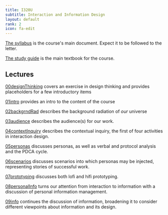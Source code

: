```yaml
---
title: I320U
subtitle: Interaction and Information Design
layout: default
rank: 2
icon: fa-edit
---
```



[The syllabus](/infointeractdsgn/syllabus.pdf) is the course's main document. Expect it to be followed to the letter.

[The study guide](/infointeractdsgn/studyGuide.pdf) is the main textbook for the course.

## Lectures

[00designThinking](/infointeractdsgn/00designThinking/index.html) covers an exercise in design thinking and provides placeholders for a few introductory items

[01intro](/infointeractdsgn/01intro/index.html) provides an intro to the content of the course

[02backgrndRad](/infointeractdsgn/02backgrndRad/index.html) describes the background radiation of *our* universe

[03audience](/infointeractdsgn/03audience/index.html) describes the audience(s) for our work.

[04contextInquiry](/infointeractdsgn/04contextInquiry/index.html) describes the contextual inquiry, the first of four activities in interaction design.

[05personas](/infointeractdsgn/05personas/index.html) discusses personas, as well as verbal and protocol analysis and the PDCA cycle.

[06scenarios](/infointeractdsgn/06scenarios/index.html) discusses scenarios into which personas may be injected, representing stories of successful work.

[07prototyping](/infointeractdsgn/07prototyping/index.html) discusses both lofi and hifi prototyping.

[08personalInfo](/infointeractdsgn/08personalInfo/index.html) turns our attention from interaction to information with a discussion of personal information management.

[09info](/infointeractdsgn/09info/index.html) continues the discussion of information, broadening it to consider different viewpoints about information and its design.

